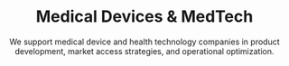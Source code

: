 ---
layout: sub-industry
parent: Healthcare
order: 3
title: "Medical Devices & MedTech"
subtitle: "We support medical device and health technology companies in product development, market access strategies, and operational optimization."
challenges:
  - "Rapid technological advancements"
  - "Complex regulatory environments"
  - "Changing customer expectations"
  - "Pressure for cost-effective solutions"
solutions:
  - title: "Product Development Process Improvement"
    content:
      - "Stage-gate process optimization"
      - "Cross-functional collaboration enhancement"
      - "Innovation management"
  - title: "Manufacturing Efficiency"
    content:
      - "Lean manufacturing implementation"
      - "Quality management system optimization"
      - "Industry 4.0 technology adoption"
  - title: "Go-to-Market Strategy Optimization"
    content:
      - "Value proposition development"
      - "Channel strategy refinement"
      - "Market penetration tactics"
outcomes:
  - "25-35% reduction in time-to-market for new products"
  - "15-20% improvement in manufacturing efficiency"
  - "Increased market share in target segments"
  - "Enhanced product profitability"
why_choose:
  - "MedTech Expertise: In-depth knowledge of medical devices and health technology landscapes."
  - "Innovation-Driven Solutions: Implementing advanced technologies like Industry 4.0 for smart manufacturing."
  - "Quality Assurance: Enhancing quality management systems to meet stringent regulatory standards."
  - "Strategic Market Access: Developing effective go-to-market strategies to maximize product adoption."
  - "Operational Efficiency: Streamlining manufacturing processes to boost productivity and reduce costs."
  - "Collaborative Approach: Partnering with your team to ensure customized and impactful solutions."
cta-title: "Ready to enhance your Medical Devices & MedTech operations?"
cta: "Contact SLKone today to discover how our specialized services can drive your product development and market success."
icon: "fa-microscope"
color: "coral"
image: "/assets/images/backgrounds/medical-devices-medtech.webp"
permalink: /industries/healthcare/medical-devices-medtech
redirect: "/industries/healthcare/medical-devices-medtech"
---